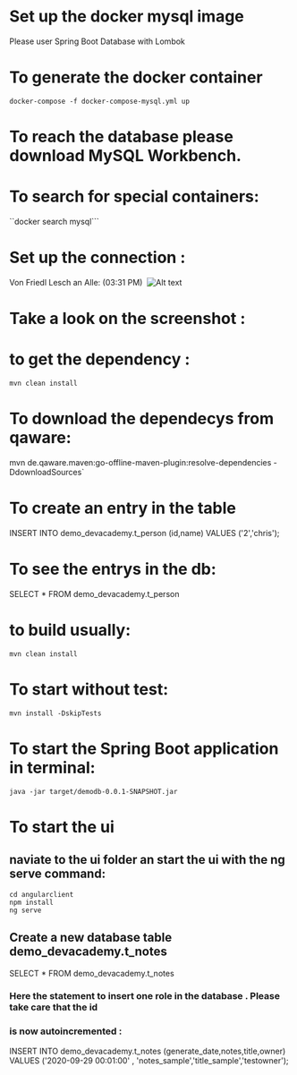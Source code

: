 # Set up the docker mysql image

Please user Spring Boot Database with Lombok

# To generate  the docker container
    docker-compose -f docker-compose-mysql.yml up
    
# To reach the database please download MySQL Workbench.

# To search for special containers:

``docker search mysql```

# Set up the connection :

Von Friedl Lesch an Alle: (03:31 PM)
 ![Alt text](/Connection_Settings.png?raw=true "Optional Title") 

# Take a look on the screenshot :

# to get the dependency :

`mvn clean install`

# To download the dependecys from qaware:

mvn de.qaware.maven:go-offline-maven-plugin:resolve-dependencies -DdownloadSources`

# To create an entry in the table

INSERT INTO demo_devacademy.t_person (id,name)
VALUES ('2','chris');

# To see the entrys in the db:

SELECT * FROM demo_devacademy.t_person 

# to build usually:

`mvn clean install`

# To start without test:

`mvn install -DskipTests`

# To start the Spring Boot application in  terminal:

`java -jar target/demodb-0.0.1-SNAPSHOT.jar`

# To start the ui 

## naviate to the ui folder an start the ui with the ng serve command:

```
cd angularclient
npm install
ng serve
```

## Create a new database table demo_devacademy.t_notes
SELECT * FROM demo_devacademy.t_notes

### Here the statement to insert one role in the database . Please take care that the id 
### is now autoincremented :

INSERT INTO demo_devacademy.t_notes (generate_date,notes,title,owner)
VALUES ('2020-09-29 00:01:00' , 'notes_sample','title_sample','testowner');












